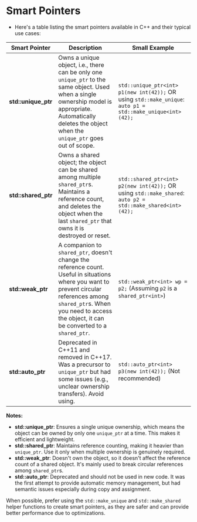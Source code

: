 # Smart Pointers

- Here's a table listing the smart pointers available in C++ and their typical use cases:

| **Smart Pointer**   | **Description**                                                                                                                                                                                                                     | **Small Example**                                                                                           |
| ------------------- | ----------------------------------------------------------------------------------------------------------------------------------------------------------------------------------------------------------------------------------- | ----------------------------------------------------------------------------------------------------------- |
| **std::unique_ptr** | Owns a unique object, i.e., there can be only one `unique_ptr` to the same object. Used when a single ownership model is appropriate. Automatically deletes the object when the `unique_ptr` goes out of scope.                     | `std::unique_ptr<int> p1(new int(42));` OR using `std::make_unique`: `auto p1 = std::make_unique<int>(42);` |
| **std::shared_ptr** | Owns a shared object; the object can be shared among multiple `shared_ptr`s. Maintains a reference count, and deletes the object when the last `shared_ptr` that owns it is destroyed or reset.                                     | `std::shared_ptr<int> p2(new int(42));` OR using `std::make_shared`: `auto p2 = std::make_shared<int>(42);` |
| **std::weak_ptr**   | A companion to `shared_ptr`, doesn't change the reference count. Useful in situations where you want to prevent circular references among `shared_ptr`s. When you need to access the object, it can be converted to a `shared_ptr`. | `std::weak_ptr<int> wp = p2;` (Assuming `p2` is a `shared_ptr<int>`)                                        |
| **std::auto_ptr**   | Deprecated in C++11 and removed in C++17. Was a precursor to `unique_ptr` but had some issues (e.g., unclear ownership transfers). Avoid using.                                                                                     | `std::auto_ptr<int> p3(new int(42));` (Not recommended)                                                     |

**Notes:**

- **std::unique_ptr**: Ensures a single unique ownership, which means the object can be owned by only one `unique_ptr` at a time. This makes it efficient and lightweight.
- **std::shared_ptr**: Maintains reference counting, making it heavier than `unique_ptr`. Use it only when multiple ownership is genuinely required.
- **std::weak_ptr**: Doesn't own the object, so it doesn't affect the reference count of a shared object. It's mainly used to break circular references among `shared_ptr`s.
- **std::auto_ptr**: Deprecated and should not be used in new code. It was the first attempt to provide automatic memory management, but had semantic issues especially during copy and assignment.

When possible, prefer using the `std::make_unique` and `std::make_shared` helper functions to create smart pointers, as they are safer and can provide better performance due to optimizations.
